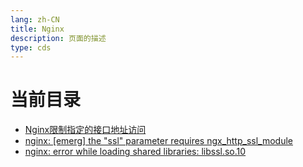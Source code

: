 ```yaml
---
lang: zh-CN  
title: Nginx  
description: 页面的描述    
type: cds
---
```



# 当前目录

- [Nginx限制指定的接口地址访问](Nginx限制指定的接口地址访问.md)  
- [nginx: [emerg] the "ssl" parameter requires ngx_http_ssl_module]([emerg]the"ssl"parameterRequiresNgx_http_ssl_module.md)  
- [nginx: error while loading shared libraries: libssl.so.10](error_libsslso.md)  

<Comment></Comment>
